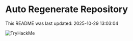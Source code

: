 # Auto Regenerate Repository

This README was last updated: 2025-10-29 13:03:04

 ![TryHackMe](https://tryhackme.com/badge/533634)